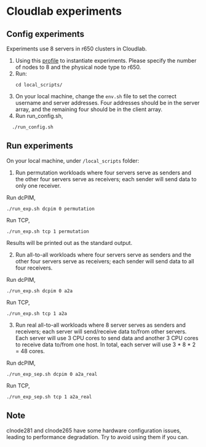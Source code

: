 # Cloudlab experiments

## Config experiments

Experiments use 8 servers in r650 clusters in Cloudlab.
1. Using this [profile](https://www.cloudlab.us/p/dcPIM/dcPIM-100Gbps) to instantiate experiments. Please specify the number of nodes to 8 and the physical node type to r650.
2. Run:
   ```
   cd local_scripts/
   ```
3. On your local machine, change the `env.sh` file to set the correct username and server addresses. Four addresses should be in the server array, and the remaining four should be in the client array.
4. Run run_config.sh,
```
  ./run_config.sh
```

## Run experiments

On your local machine, under `/local_scripts` folder:

1. Run permutation workloads where four servers serve as senders and the other four servers serve as receivers; each sender will send data to only one receiver.

Run dcPIM,
```
./run_exp.sh dcpim 0 permutation
```

Run TCP,
```
./run_exp.sh tcp 1 permutation
```

Results will be printed out as the standard output.

2. Run all-to-all workloads where four servers serve as senders and the other four servers serve as receivers; each sender will send data to all four receivers.

Run dcPIM,
```
./run_exp.sh dcpim 0 a2a
```

Run TCP,
```
./run_exp.sh tcp 1 a2a
```

3. Run real all-to-all workloads where 8 server serves as senders and receivers; each server will send/receive data to/from other servers.
Each server will use 3 CPU cores to send data and another 3 CPU cores to receive data to/from one host. In total, each server will use 3 * 8 * 2 = 48 cores.

Run dcPIM,
```
./run_exp_sep.sh dcpim 0 a2a_real
```

Run TCP,
```
./run_exp_sep.sh tcp 1 a2a_real
```

## Note

clnode281 and clnode265 have some hardware configuration issues, leading to performance degradation. Try to avoid using them if you can.
